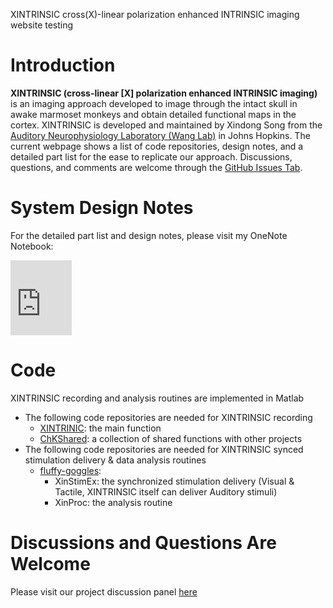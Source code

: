 XINTRINSIC 
cross(X)-linear polarization enhanced INTRINSIC imaging 
website testing
# Introduction 
**XINTRINSIC (cross-linear [X] polarization enhanced INTRINSIC imaging)** is an imaging approach developed to image through the intact skull in awake marmoset monkeys and obtain detailed functional maps in the cortex. XINTRINSIC is developed and maintained by Xindong Song from the [Auditory Neurophysiology Laboratory (Wang Lab)](https://wanglab.johnshopkins.edu/lab/WangLabWebsite/index.html) in Johns Hopkins. The current webpage shows a list of code repositories, design notes, and a detailed part list for the ease to replicate our approach. Discussions, questions, and comments are welcome through the [GitHub Issues Tab](https://github.com/x-song-x/XINTRINSIC/issues).

# System Design Notes
For the detailed part list and design notes, please visit my OneNote Notebook:
<iframe src="https://onedrive.live.com/embed?cid=0B62C29AB2D2652F&resid=B62C29AB2D2652F%21278772&authkey=ADcZ35g6KBcWFqI" width="98" height="120" frameborder="0" scrolling="no"></iframe>

# Code
XINTRINSIC recording and analysis routines are implemented in Matlab
- The following code repositories are needed for XINTRINSIC recording
  - [XINTRINIC](https://github.com/x-song-x/XINTRINSIC): the main function
  - [ChKShared](https://github.com/x-song-x/ChKshared): a collection of shared functions with other projects
- The following code repositories are needed for XINTRINSIC synced stimulation delivery & data analysis routines
  - [fluffy-goggles](https://github.com/x-song-x/fluffy-goggles): 
    - XinStimEx: the synchronized stimulation delivery (Visual & Tactile, XINTRINSIC itself can deliver Auditory stimuli)
    - XinProc: the analysis routine

# Discussions and Questions Are Welcome 
Please visit our project discussion panel [here](https://github.com/x-song-x/XINTRINSIC/discussions)
